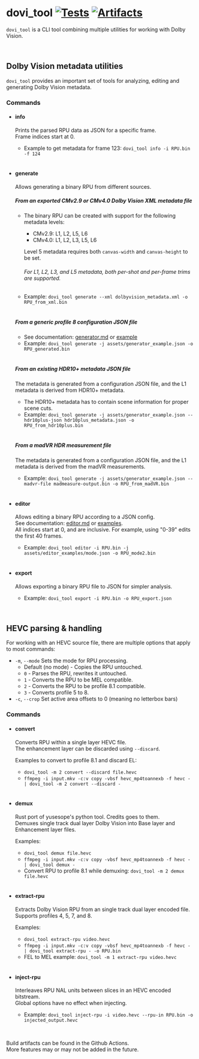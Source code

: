 # dovi_tool [![Tests](https://github.com/quietvoid/dovi_tool/workflows/Tests/badge.svg)](https://github.com/quietvoid/dovi_tool/actions?query=workflow%3ATests) [![Artifacts](https://github.com/quietvoid/dovi_tool/workflows/Artifacts/badge.svg)](https://github.com/quietvoid/dovi_tool/actions?query=workflow%3AArtifacts)

`dovi_tool` is a CLI tool combining multiple utilities for working with Dolby Vision.

&nbsp;

## Dolby Vision metadata utilities
`dovi_tool` provides an important set of tools for analyzing, editing and generating Dolby Vision metadata.
### Commands
* #### info
    Prints the parsed RPU data as JSON for a specific frame.  
    Frame indices start at 0.

    * Example to get metadata for frame 123: `dovi_tool info -i RPU.bin -f 124`  
&nbsp;
* #### generate
    Allows generating a binary RPU from different sources.
    ##### From an exported CMv2.9 or CMv4.0 Dolby Vision XML metadata file  
    * The binary RPU can be created with support for the following metadata levels:
        * CMv2.9: L1, L2, L5, L6
        * CMv4.0: L1, L2, L3, L5, L6

        Level 5 metadata requires both `canvas-width` and `canvas-height` to be set.
        ###### For L1, L2, L3, and L5 metadata, both per-shot and per-frame trims are supported.
    * Example: `dovi_tool generate --xml dolbyvision_metadata.xml -o RPU_from_xml.bin`  
    &nbsp;
    ##### From a generic profile 8 configuration JSON file  
    * See documentation: [generator.md](generator.md) or [example](assets/generator_example.json)
    * Example: `dovi_tool generate -j assets/generator_example.json -o RPU_generated.bin`  
    &nbsp;
    ##### From an existing HDR10+ metadata JSON file  
    The metadata is generated from a configuration JSON file, and the L1 metadata is derived from HDR10+ metadata.
    * The HDR10+ metadata has to contain scene information for proper scene cuts.
    * Example: `dovi_tool generate -j assets/generator_example.json --hdr10plus-json hdr10plus_metadata.json -o RPU_from_hdr10plus.bin`  
    &nbsp;
    ##### From a madVR HDR measurement file
    The metadata is generated from a configuration JSON file, and the L1 metadata is derived from the madVR measurements.
    * Example: `dovi_tool generate -j assets/generator_example.json --madvr-file madmeasure-output.bin -o RPU_from_madVR.bin`  
&nbsp;
* #### editor
    Allows editing a binary RPU according to a JSON config.  
    See documentation: [editor.md](editor.md) or [examples](assets/editor_examples).  
    All indices start at 0, and are inclusive.  For example, using "0-39" edits the first 40 frames.
    * Example: `dovi_tool editor -i RPU.bin -j assets/editor_examples/mode.json -o RPU_mode2.bin`  
&nbsp;
* #### export
    Allows exporting a binary RPU file to JSON for simpler analysis.
    * Example: `dovi_tool export -i RPU.bin -o RPU_export.json`

&nbsp;

## HEVC parsing & handling
For working with an HEVC source file, there are multiple options that apply to most commands:
* `-m`, `--mode` Sets the mode for RPU processing.
  * Default (no mode) - Copies the RPU untouched.
  * `0` - Parses the RPU, rewrites it untouched.
  * `1` - Converts the RPU to be MEL compatible.
  * `2` - Converts the RPU to be profile 8.1 compatible.
  * `3` - Converts profile 5 to 8.
* `-c`, `--crop` Set active area offsets to 0 (meaning no letterbox bars)

### Commands
* #### convert
    Converts RPU within a single layer HEVC file.  
    The enhancement layer can be discarded using `--discard`.
    
    Examples to convert to profile 8.1 and discard EL:
    * `dovi_tool -m 2 convert --discard file.hevc`
    * `ffmpeg -i input.mkv -c:v copy -vbsf hevc_mp4toannexb -f hevc - | dovi_tool -m 2 convert --discard -`  
&nbsp;
* #### demux
    Rust port of yusesope's python tool. Credits goes to them.  
    Demuxes single track dual layer Dolby Vision into Base layer and Enhancement layer files.
        
    Examples:
    * `dovi_tool demux file.hevc`
    * `ffmpeg -i input.mkv -c:v copy -vbsf hevc_mp4toannexb -f hevc - | dovi_tool demux -`
    * Convert RPU to profile 8.1 while demuxing: `dovi_tool -m 2 demux file.hevc`  
&nbsp;
* #### extract-rpu
    Extracts Dolby Vision RPU from an single track dual layer encoded file.  
    Supports profiles 4, 5, 7, and 8.

    Examples:
    * `dovi_tool extract-rpu video.hevc`
    * `ffmpeg -i input.mkv -c:v copy -vbsf hevc_mp4toannexb -f hevc - | dovi_tool extract-rpu - -o RPU.bin`
    * FEL to MEL example: `dovi_tool -m 1 extract-rpu video.hevc`  
&nbsp;
* #### inject-rpu
    Interleaves RPU NAL units between slices in an HEVC encoded bitstream.  
    Global options have no effect when injecting.
    
    * Example: `dovi_tool inject-rpu -i video.hevc --rpu-in RPU.bin -o injected_output.hevc`  

&nbsp;

Build artifacts can be found in the Github Actions.  
More features may or may not be added in the future.
